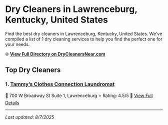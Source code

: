 # Dry Cleaners in Lawrenceburg, Kentucky, United States

Find the best dry cleaners in Lawrenceburg, Kentucky, United States. We've compiled a list of 1 dry cleaning services to help you find the perfect one for your needs.

🌐 **[View Full Directory on DryCleanersNear.com](https://drycleanersnear.com/city/US/Kentucky/Lawrenceburg)**

## Top Dry Cleaners

### 1. [Tammy’s Clothes Connection Laundromat](https://drycleanersnear.com/dryCleaner/688f205346b6614a95a960ff/tammy-s-clothes-connection-laundromat)
📍 700 W Broadway St Suite 1, Lawrenceburg
⭐ Rating: 4.5/5
🔗 [View Full Details](https://drycleanersnear.com/dryCleaner/688f205346b6614a95a960ff/tammy-s-clothes-connection-laundromat)


---

*Last updated: 8/7/2025*
